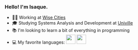 ### Hello! I'm Isaque.

* 👨‍💼 Working at <a href="https://www.wisecities.io/pt/">Wise Cities<a> 
* 🎓 Studying Systems Analysis and Development at <a href="https://www.univille.edu.br">Univille<a>
* 📚 I'm looking to learn a bit of everything in programming
* 💻 My favorite languages: <img width="30px" height="30px" src="https://cdn.iconscout.com/icon/free/png-256/free-javascript-2038874-1720087.png"/> <img width="30px" height="30px" src="https://cdn.icon-icons.com/icons2/2415/PNG/512/java_original_wordmark_logo_icon_146459.png"/>

<div>
  <img height="180cm" src"https://github-readme-stats.vercel.app/api?username=isaquesasse&theme=transparent&show_icons=true"/>
</div>
